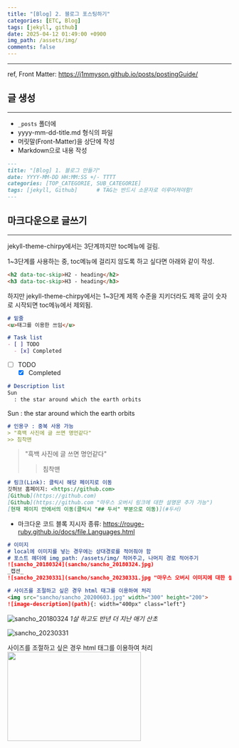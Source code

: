 ```yaml
---
title: "[Blog] 2. 블로그 포스팅하기"
categories: [ETC, Blog]
tags: [jekyll, github]
date: 2025-04-12 01:49:00 +0900
img_path: /assets/img/
comments: false
---
```

---
ref, Front Matter: <https://j1mmyson.github.io/posts/postingGuide/>

## 글 생성
---
- `_posts` 폴더에
- yyyy-mm-dd-title.md 형식의 파일
- 머릿말(Front-Matter)을 상단에 작성
- Markdown으로 내용 작성

```markdown
---
title: "[Blog] 1. 블로그 만들기"
date: YYYY-MM-DD HH:MM:SS +/- TTTT
categories: [TOP_CATEGORIE, SUB_CATEGORIE]
tags: [jekyll, Github]		# TAG는 반드시 소문자로 이루어져야함!
---
```

## 마크다운으로 글쓰기

---
jekyll-theme-chirpy에서는 3단계까지만 toc메뉴에 걸림.

1~3단계를 사용하는 중, toc메뉴에 걸리지 않도록 하고 싶다면 아래와 같이 작성.
```markdown
<h2 data-toc-skip>H2 - heading</h2>
<h3 data-toc-skip>H3 - heading</h3>
```
하지만 jekyll-theme-chirpy에서는 1~3단계 제목 수준을 지키더라도 제목 글이 숫자로 시작되면 toc메뉴에서 제외됨.

```markdown
# 밑줄
<u>태그를 이용한 쓰임</u> 
```

```markdown
# Task list
- [ ] TODO
  - [x] Completed
```
- [ ] TODO
  - [x] Completed

```markdown
# Description list
Sun
  : the star around which the earth orbits
```
Sun
  : the star around which the earth orbits

```markdown
# 인용구 : 중복 사용 가능
> "흑백 사진에 글 쓰면 명언같다"
>> 침착맨
```
> "흑백 사진에 글 쓰면 명언같다"
>> 침착맨

```markdown
# 링크(Link): 클릭시 해당 페이지로 이동
깃허브 홈페이지: <https://github.com>
[Github](https://github.com)
[Github](https://github.com "마우스 오버시 링크에 대한 설명문 추가 가능")
[현재 페이지 안에서의 이동(클릭시 "## 두서" 부분으로 이동)](#두서)
```
- 마크다운 코드 블록 지시자 종류: <https://rouge-ruby.github.io/docs/file.Languages.html>

```markdown
# 이미지
# local에 이미지를 넣는 경우에는 상대경로를 적어줘야 함
# 포스트 헤더에 img_path: /assets/img/ 적어주고, 나머지 경로 적어주기
![sancho_20180324](sancho/sancho_20180324.jpg)
_캡션_
![sancho_20230331](sancho/sancho_20230331.jpg "마우스 오버시 이미지에 대한 설명문 추가 가능")

# 사이즈를 조절하고 싶은 경우 html 태그를 이용하여 처리  
<img src="sancho/sancho_20200603.jpg" width="300" height="200"> 
![image-description](path){: width="400px" class="left"}

```
![sancho_20180324](sancho/sancho_20180324.jpg)
_1살 하고도 반년 더 지난 애기 산초_

![sancho_20230331](sancho/sancho_20230331.jpg "3월의 철쭉과 산초")

사이즈를 조절하고 싶은 경우 html 태그를 이용하여 처리  
<img src="sancho/sancho_20200603.jpg" width="300" height="200"> 